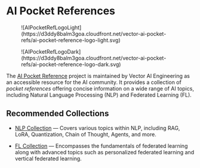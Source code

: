 # AI Pocket References

<figure markdown="span" id="img_light_mode" class="pocket-reference-logo">
  ![AIPocketRefLogoLight](https://d3ddy8balm3goa.cloudfront.net/vector-ai-pocket-refs/ai-pocket-reference-logo-light.svg)
</figure>

<figure markdown="span" id="img_dark_mode" class="pocket-reference-logo">
  ![AIPocketRefLogoDark](https://d3ddy8balm3goa.cloudfront.net/vector-ai-pocket-refs/ai-pocket-reference-logo-dark.svg)
</figure>

The [AI Pocket Reference](https://github.com/VectorInstitute/ai-pocket-reference)
project is maintained by Vector AI Engineering as an accessible resource for the
AI community. It provides a collection of _pocket references_ offering concise
information on a wide range of AI topics, including Natural Language Processing
(NLP) and Federated Learning (FL).

## Recommended Collections

- [NLP Collection](https://vectorinstitute.github.io/ai-pocket-reference/nlp/) —
Covers various topics within NLP, including RAG, LoRA, Quantization, Chain of Thought,
Agents, and more.

- [FL Collection](https://vectorinstitute.github.io/ai-pocket-reference/fl/) —
Encompasses the fundamentals of federated learning along with advanced topics such
as personalized federated learning and vertical federated learning.
